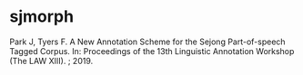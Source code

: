 # sjmorph

Park J, Tyers F. A New Annotation Scheme for the Sejong Part-of-speech Tagged Corpus. In: Proceedings of the 13th Linguistic Annotation Workshop (The LAW XIII). ; 2019.
